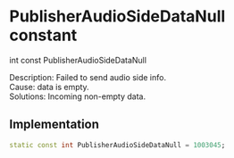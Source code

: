 


# PublisherAudioSideDataNull constant







int const PublisherAudioSideDataNull
  




<p>Description: Failed to send audio side info. <br>Cause: data is empty. <br>Solutions: Incoming non-empty data.</p>



## Implementation

```dart
static const int PublisherAudioSideDataNull = 1003045;
```







